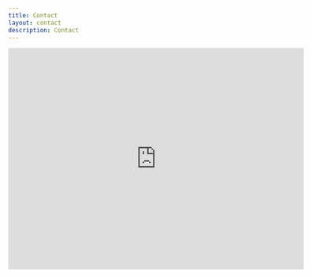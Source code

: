 ```yaml
---
title: Contact
layout: contact
description: Contact
---
```


<iframe src="https://www.google.com/maps/embed?pb=!1m18!1m12!1m3!1d3051.37431506692!2d-85.61406389999999!3d40.111661!2m3!1f0!2f0!3f0!3m2!1i1024!2i768!4f13.1!3m3!1m2!1s0x8814d88fda11d521%3A0xc77c18eab4a182bc!2s282%20Airport%20Rd%2C%20Anderson%2C%20IN%2046017!5e0!3m2!1sen!2sus!4v1667056581859!5m2!1sen!2sus" width="600" height="450" style="border:0;" allowfullscreen="" loading="lazy" referrerpolicy="no-referrer-when-downgrade"></iframe>


